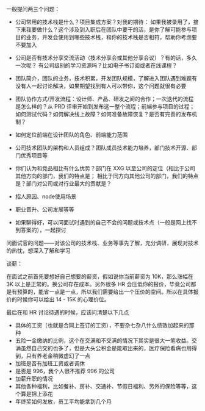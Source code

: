 
一般提问两三个问题：
- 公司常用的技术栈是什么？项目集成方案？对我的期待： 如果我被录用了，接下来我要做什么？这个涉及到入职后在团队中要干的活，是你了解可能参与项目的业务，开发会使用到哪些技术栈，和你的技术栈是否相符，帮助你考虑要不要加入
- 公司是否有技术分享交流活动（技术分享会或其他分享会议）？有的话，多久一次呢？
   有公司级别的学习资源吗？比如电子书订阅或者在线课程？

- 团队简介，团队的业务，技术积累，开发团队规模，了解进入团队遇到难题有没有人一起讨论解决，如果期望找到有人可以带你，这个问题就很有必要
- 团队协作方式/开发流程：设计师、产品、研发之间的合作；一次迭代的流程是怎么样的？从 PRD 评审开始到发布这一整个流程；前端参与项目的过程；如何测试代码？如何解决线上故障？如何准备故障恢复？是否有完善的发布机制？
- 如何定位前端在设计团队的角色、前端能力范围
- 公司技术团队的架构和人员组成？团队成员技术能力培养，部门技术开源、部门优秀项目等
- 你们认为和竞品相比有什么优势？部门在 XXG 以至公司的定位（相比于公司其他方向的部门，我们的特点是；
  相比于同方向其他公司的部门，我们的特点是？部门对公司或对行业最大的贡献是？
- 招人原因、node使用场景
- 职业晋升、公司发展等等

- 如果聊得好，可以问面试时遇到的自己不会的问题或技术点（一般是网上找不到答案的），一起探讨

问面试官的问题——对该公司的技术栈、业务等事先了解，充分调研，展现对技术的热忱，想深入了解和学习

谈薪：

在面试之前首先要想好自己想要的薪资，假如说你当前薪资为 10K，那么涨幅在 3K 以上是正常的。换公司存在成本。另外很多 HR 会压低你的报价，毕竟公司都是有预算的，能省一点是一点，所以我们需要给出一个压价的空间。所以在具体报价的时候你可以给出 14 - 15K 的心理价位。

最后在和 HR 讨论待遇的时候，应该问清楚以下几点

- 具体的工资（也就是合同上签订的工资），不要杂七杂八什么绩效加起来的那种
- 五险一金缴纳的比例，这个在交满和不交满的情况下其实是很大一笔收益。交满虽然自己交的也多了，但是大头公积金是能取出来的，医疗保险看病也用得到，只有养老金稍微虚幻了一点
- 加班是否有加班工资或者调休
- 是否是 996，我个人很不推荐 996 的公司
- 加薪升职的情况
- 其他各种福利，比如餐补、房补、交通补、节假日福利、另外的保险等等，这个算是锦上添花
- 年终奖如何发放，员工平均能拿到几个月